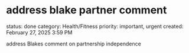 # address blake partner comment

status: done
category: Health/Fitness
priority: important, urgent
created: February 27, 2025 3:59 PM

address Blakes comment on partnership independence